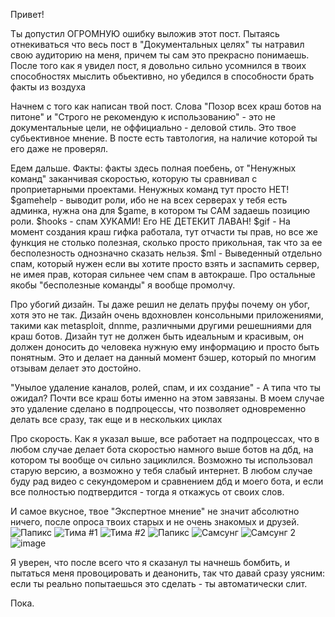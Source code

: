 Привет!

Ты допустил ОГРОМНУЮ ошибку выложив этот пост.
Пытаясь отнекиваться что весь пост в "Документальных целях" ты натравил свою аудиторию на меня, причем ты сам это прекрасно понимаешь. После того как я увидел пост, я довольно сильно усомнился в твоих способностях мыслить обьективно, но убедился в способности брать факты из воздуха

Начнем с того как написан твой пост. Слова "Позор всех краш ботов на питоне" и "Строго не рекомендую к использованию" - это не документальные цели, не оффициально - деловой стиль. Это твое субьективное мнение. В посте есть тавтология, на наличие которой ты его даже не проверял. 

Едем дальше. Факты: факты здесь полная поебень, от "Ненужных команд" заканчивая скоростью, которую ты сравнивал с проприетарными проектами. Ненужных команд тут просто НЕТ! $gamehelp - выводит роли, ибо не на всех серверах у тебя есть админка, нужна она для $game, в котором ты САМ задаешь позицию роли. $hooks - спам ХУКАМИ! Его НЕ ДЕТЕКИТ ЛАВАН! $gif - На момент создания краш гифка работала, тут отчасти ты прав, но все же функция не столько полезная, сколько просто прикольная, так что за ее бесполезность однозначно сказать нельзя. $ml - Выведенный отдельно спам, который нужен если вы хотите просто взять и заспамить сервер, не имея прав, которая сильнее чем спам в автокраше. Про остальные якобы "бесполезные команды" я вообще промолчу.

Про убогий дизайн. Ты даже решил не делать пруфы почему он убог, хотя это не так. Дизайн очень вдохновлен консольными приложениями, такими как metasploit, dnnme, различными другими решешниями для краш ботов. Дизайн тут не должен быть идеальным и красивым, он должен доносить до человека нужную ему информацию и просто быть понятным. Это и делает на данный момент бэшер, который по многим отзывам делает это достойно.

"Унылое удаление каналов, ролей, спам, и их создание" - А типа что ты ожидал? Почти все краш боты именно на этом завязаны. В моем случае это удаление сделано в подпроцессы, что позволяет одновременно делать все сразу, так еще и в нескольких циклах

Про скорость. Как я указал выше, все работает на подпроцессах, что в любом случае делает бота скоростью намного выше ботов на дбд, на котором ты вообще оч сильно зациклился. Возможно ты использовал старую версию, а возможно у тебя слабый интернет. В любом случае буду рад видео с секундомером и сравнением дбд и моего бота, и если все полностью подтвердится - тогда я откажусь от своих слов.

И самое вкусное, твое "Экспертное мнение" не значит абсолютно ничего, после опроса твоих старых и не очень знакомых и друзей. ![Папикс](https://user-images.githubusercontent.com/57950551/134635841-28731501-598c-4ecd-a08b-5ff57234940b.png) ![Тима #1](https://user-images.githubusercontent.com/57950551/134635916-cb6c66d5-8dfb-418f-801b-d11f89349081.png) ![Тима #2](https://user-images.githubusercontent.com/57950551/134636282-3cc3df19-f1bc-4351-b870-3d1091781320.png) ![Папикс](https://user-images.githubusercontent.com/57950551/134640723-86c48227-69bc-4c13-aea9-b57f9ae18ac5.png) ![Самсунг](https://user-images.githubusercontent.com/57950551/134650810-3a31518b-2cfe-4659-b617-56e2596fdda5.png) ![Самсунг 2](https://user-images.githubusercontent.com/57950551/134650883-8f28a3ea-a290-4aa0-b907-9b0965f88c0e.png) ![image](https://user-images.githubusercontent.com/57950551/134651206-622f1b25-5c15-4901-9838-d64fe5f024e8.png)


Я уверен, что после всего что я сказанул ты начнешь бомбить, и пытаться меня провоцировать и деанонить, так что давай сразу уясним: если ты реально попытаешься это сделать - ты автоматически слит.

Пока.
